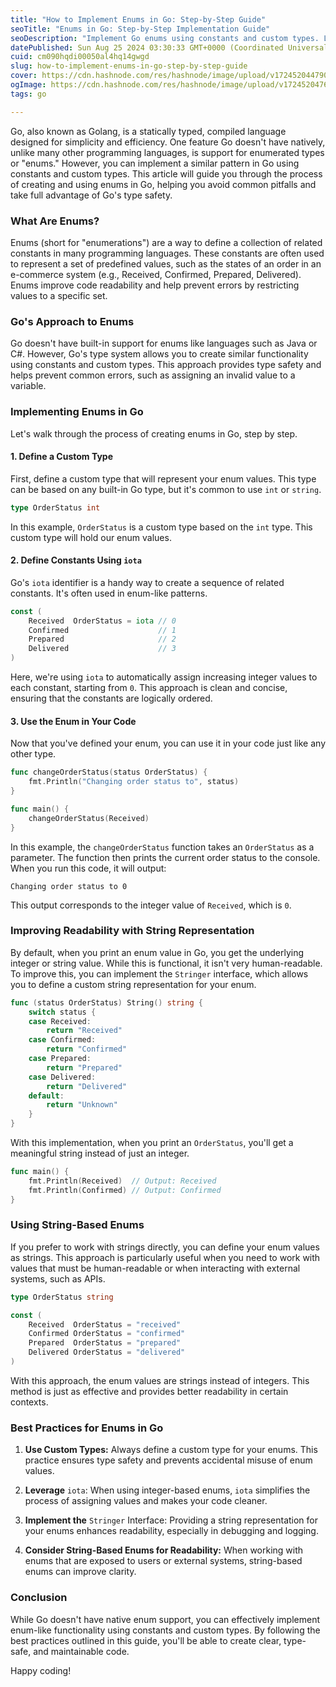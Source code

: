```yaml
---
title: "How to Implement Enums in Go: Step-by-Step Guide"
seoTitle: "Enums in Go: Step-by-Step Implementation Guide"
seoDescription: "Implement Go enums using constants and custom types. Learn best practices for type safety and readability"
datePublished: Sun Aug 25 2024 03:30:33 GMT+0000 (Coordinated Universal Time)
cuid: cm090hqdi00050al4hq14gwgd
slug: how-to-implement-enums-in-go-step-by-step-guide
cover: https://cdn.hashnode.com/res/hashnode/image/upload/v1724520447908/a8e312a5-995d-47b1-ba51-1621eb463d2a.png
ogImage: https://cdn.hashnode.com/res/hashnode/image/upload/v1724520476075/7f58dc48-532f-4597-b3fe-1d327f347585.png
tags: go

---
```


Go, also known as Golang, is a statically typed, compiled language designed for simplicity and efficiency. One feature Go doesn't have natively, unlike many other programming languages, is support for enumerated types or "enums." However, you can implement a similar pattern in Go using constants and custom types. This article will guide you through the process of creating and using enums in Go, helping you avoid common pitfalls and take full advantage of Go's type safety.

### What Are Enums?

Enums (short for "enumerations") are a way to define a collection of related constants in many programming languages. These constants are often used to represent a set of predefined values, such as the states of an order in an e-commerce system (e.g., Received, Confirmed, Prepared, Delivered). Enums improve code readability and help prevent errors by restricting values to a specific set.

### Go's Approach to Enums

Go doesn't have built-in support for enums like languages such as Java or C#. However, Go's type system allows you to create similar functionality using constants and custom types. This approach provides type safety and helps prevent common errors, such as assigning an invalid value to a variable.

### Implementing Enums in Go

Let's walk through the process of creating enums in Go, step by step.

#### 1\. Define a Custom Type

First, define a custom type that will represent your enum values. This type can be based on any built-in Go type, but it's common to use `int` or `string`.

```go
type OrderStatus int
```

In this example, `OrderStatus` is a custom type based on the `int` type. This custom type will hold our enum values.

#### 2\. Define Constants Using `iota`

Go's `iota` identifier is a handy way to create a sequence of related constants. It's often used in enum-like patterns.

```go
const (
    Received  OrderStatus = iota // 0
    Confirmed                    // 1
    Prepared                     // 2
    Delivered                    // 3
)
```

Here, we're using `iota` to automatically assign increasing integer values to each constant, starting from `0`. This approach is clean and concise, ensuring that the constants are logically ordered.

#### 3\. Use the Enum in Your Code

Now that you've defined your enum, you can use it in your code just like any other type.

```go
func changeOrderStatus(status OrderStatus) {
    fmt.Println("Changing order status to", status)
}

func main() {
    changeOrderStatus(Received)
}
```

In this example, the `changeOrderStatus` function takes an `OrderStatus` as a parameter. The function then prints the current order status to the console. When you run this code, it will output:

```plaintext
Changing order status to 0
```

This output corresponds to the integer value of `Received`, which is `0`.

### Improving Readability with String Representation

By default, when you print an enum value in Go, you get the underlying integer or string value. While this is functional, it isn't very human-readable. To improve this, you can implement the `Stringer` interface, which allows you to define a custom string representation for your enum.

```go
func (status OrderStatus) String() string {
    switch status {
    case Received:
        return "Received"
    case Confirmed:
        return "Confirmed"
    case Prepared:
        return "Prepared"
    case Delivered:
        return "Delivered"
    default:
        return "Unknown"
    }
}
```

With this implementation, when you print an `OrderStatus`, you'll get a meaningful string instead of just an integer.

```go
func main() {
    fmt.Println(Received)  // Output: Received
    fmt.Println(Confirmed) // Output: Confirmed
}
```

### Using String-Based Enums

If you prefer to work with strings directly, you can define your enum values as strings. This approach is particularly useful when you need to work with values that must be human-readable or when interacting with external systems, such as APIs.

```go
type OrderStatus string

const (
    Received  OrderStatus = "received"
    Confirmed OrderStatus = "confirmed"
    Prepared  OrderStatus = "prepared"
    Delivered OrderStatus = "delivered"
)
```

With this approach, the enum values are strings instead of integers. This method is just as effective and provides better readability in certain contexts.

### Best Practices for Enums in Go

1. **Use Custom Types:** Always define a custom type for your enums. This practice ensures type safety and prevents accidental misuse of enum values.
    
2. **Leverage** `iota`: When using integer-based enums, `iota` simplifies the process of assigning values and makes your code cleaner.
    
3. **Implement the** `Stringer` Interface: Providing a string representation for your enums enhances readability, especially in debugging and logging.
    
4. **Consider String-Based Enums for Readability:** When working with enums that are exposed to users or external systems, string-based enums can improve clarity.
    

### Conclusion

While Go doesn't have native enum support, you can effectively implement enum-like functionality using constants and custom types. By following the best practices outlined in this guide, you'll be able to create clear, type-safe, and maintainable code.

Happy coding!